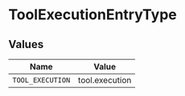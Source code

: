 # ToolExecutionEntryType


## Values

| Name             | Value            |
| ---------------- | ---------------- |
| `TOOL_EXECUTION` | tool.execution   |